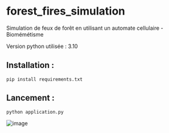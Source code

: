 # forest_fires_simulation
Simulation de feux de forêt en utilisant un automate cellulaire - Biomémétisme

Version python utilisée : 3.10

## Installation :
``pip install requirements.txt``

## Lancement :
``python application.py``


![image](https://user-images.githubusercontent.com/73503150/173948547-2c883e99-15f1-4d38-87a0-86bca2dc2c7a.png)
